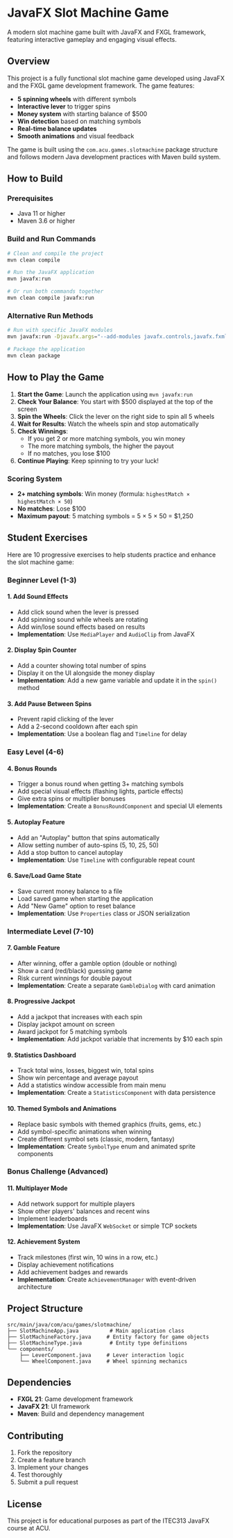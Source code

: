 # JavaFX Slot Machine Game

A modern slot machine game built with JavaFX and FXGL framework, featuring interactive gameplay and engaging visual effects.

## Overview

This project is a fully functional slot machine game developed using JavaFX and the FXGL game development framework. The game features:

- **5 spinning wheels** with different symbols
- **Interactive lever** to trigger spins
- **Money system** with starting balance of $500
- **Win detection** based on matching symbols
- **Real-time balance updates**
- **Smooth animations** and visual feedback

The game is built using the `com.acu.games.slotmachine` package structure and follows modern Java development practices with Maven build system.

## How to Build

### Prerequisites
- Java 11 or higher
- Maven 3.6 or higher

### Build and Run Commands

```bash
# Clean and compile the project
mvn clean compile

# Run the JavaFX application
mvn javafx:run

# Or run both commands together
mvn clean compile javafx:run
```

### Alternative Run Methods
```bash
# Run with specific JavaFX modules
mvn javafx:run -Djavafx.args="--add-modules javafx.controls,javafx.fxml"

# Package the application
mvn clean package
```

## How to Play the Game

1. **Start the Game**: Launch the application using `mvn javafx:run`
2. **Check Your Balance**: You start with $500 displayed at the top of the screen
3. **Spin the Wheels**: Click the lever on the right side to spin all 5 wheels
4. **Wait for Results**: Watch the wheels spin and stop automatically
5. **Check Winnings**: 
   - If you get 2 or more matching symbols, you win money
   - The more matching symbols, the higher the payout
   - If no matches, you lose $100
6. **Continue Playing**: Keep spinning to try your luck!

### Scoring System
- **2+ matching symbols**: Win money (formula: `highestMatch × highestMatch × 50`)
- **No matches**: Lose $100
- **Maximum payout**: 5 matching symbols = 5 × 5 × 50 = $1,250

## Student Exercises

Here are 10 progressive exercises to help students practice and enhance the slot machine game:

### **Beginner Level (1-3)**

#### 1. **Add Sound Effects**
- Add click sound when the lever is pressed
- Add spinning sound while wheels are rotating
- Add win/lose sound effects based on results
- **Implementation**: Use `MediaPlayer` and `AudioClip` from JavaFX

#### 2. **Display Spin Counter**
- Add a counter showing total number of spins
- Display it on the UI alongside the money display
- **Implementation**: Add a new game variable and update it in the `spin()` method

#### 3. **Add Pause Between Spins**
- Prevent rapid clicking of the lever
- Add a 2-second cooldown after each spin
- **Implementation**: Use a boolean flag and `Timeline` for delay

### **Easy Level (4-6)**

#### 4. **Bonus Rounds**
- Trigger a bonus round when getting 3+ matching symbols
- Add special visual effects (flashing lights, particle effects)
- Give extra spins or multiplier bonuses
- **Implementation**: Create a `BonusRoundComponent` and special UI elements

#### 5. **Autoplay Feature**
- Add an "Autoplay" button that spins automatically
- Allow setting number of auto-spins (5, 10, 25, 50)
- Add a stop button to cancel autoplay
- **Implementation**: Use `Timeline` with configurable repeat count

#### 6. **Save/Load Game State**
- Save current money balance to a file
- Load saved game when starting the application
- Add "New Game" option to reset balance
- **Implementation**: Use `Properties` class or JSON serialization

### **Intermediate Level (7-10)**

#### 7. **Gamble Feature**
- After winning, offer a gamble option (double or nothing)
- Show a card (red/black) guessing game
- Risk current winnings for double payout
- **Implementation**: Create a separate `GambleDialog` with card animation

#### 8. **Progressive Jackpot**
- Add a jackpot that increases with each spin
- Display jackpot amount on screen
- Award jackpot for 5 matching symbols
- **Implementation**: Add jackpot variable that increments by $10 each spin

#### 9. **Statistics Dashboard**
- Track total wins, losses, biggest win, total spins
- Show win percentage and average payout
- Add a statistics window accessible from main menu
- **Implementation**: Create a `StatisticsComponent` with data persistence

#### 10. **Themed Symbols and Animations**
- Replace basic symbols with themed graphics (fruits, gems, etc.)
- Add symbol-specific animations when winning
- Create different symbol sets (classic, modern, fantasy)
- **Implementation**: Create `SymbolType` enum and animated sprite components

### **Bonus Challenge (Advanced)**

#### 11. **Multiplayer Mode**
- Add network support for multiple players
- Show other players' balances and recent wins
- Implement leaderboards
- **Implementation**: Use JavaFX `WebSocket` or simple TCP sockets

#### 12. **Achievement System**
- Track milestones (first win, 10 wins in a row, etc.)
- Display achievement notifications
- Add achievement badges and rewards
- **Implementation**: Create `AchievementManager` with event-driven architecture

## Project Structure

```
src/main/java/com/acu/games/slotmachine/
├── SlotMachineApp.java          # Main application class
├── SlotMachineFactory.java     # Entity factory for game objects
├── SlotMachineType.java         # Entity type definitions
└── components/
    ├── LeverComponent.java     # Lever interaction logic
    └── WheelComponent.java     # Wheel spinning mechanics
```

## Dependencies

- **FXGL 21**: Game development framework
- **JavaFX 21**: UI framework
- **Maven**: Build and dependency management

## Contributing

1. Fork the repository
2. Create a feature branch
3. Implement your changes
4. Test thoroughly
5. Submit a pull request

## License

This project is for educational purposes as part of the ITEC313 JavaFX course at ACU.
